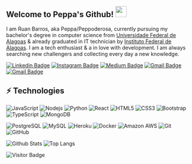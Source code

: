## Welcome to Peppa's Github! <img src="https://raw.githubusercontent.com/Peppoderosa/Peppoderosa/master/wave.gif" width="30px">

I am Ruan Barros, aka Peppa/Peppoderosa, currently pursuing my bachelor's degree in computer science from [Universidade Federal de Alagoas](https://ufal.br/) & already graduated in IT technician by [Instituto Federal de Alagoas](https://www2.ifal.edu.br/). I am a tech enthusiast & a in love with development. I am always searching new challengers and collecting every day a new knowledge.

[![Linkedin Badge](https://img.shields.io/badge/-Ruan%20Barros-blue?style=flat-square&logo=Linkedin&logoColor=white&link=https://www.linkedin.com/in/ruan-barros-9316371b0/)](https://www.linkedin.com/in/ruan-barros-9316371b0/)
[![Instagram Badge](https://img.shields.io/badge/-Peppa%20Dev-purple?style=flat-square&logo=instagram&logoColor=white&link=https://instagram.com/peppa.dev/)](https://www.instagram.com/peppa.dev/)
[![Medium Badge](https://img.shields.io/badge/-Ruan%20Barros-03a57a?style=flat-square&labelColor=000000&logo=Medium&link=https://medium.com/@ruan.nunes_85137)](https://medium.com/@ruan.nunes_85137)
[![Gmail Badge](https://img.shields.io/badge/-Main%20Email-c14438?style=flat-square&logo=Gmail&logoColor=white&link=mailto:ruan.victor21052000@gmail.com)](mailto:ruan.victor21052000@gmail.com)
[![Gmail Badge](https://img.shields.io/badge/-Educational%20Email-c14438?style=flat-square&logo=Gmail&logoColor=white&link=mailto:ruan.nunes@arapiraca.ufal.br)](mailto:ruan.nunes@arapiraca.ufal.br)

## ⚡ Technologies

![JavaScript](https://img.shields.io/badge/-JavaScript-black?style=flat-square&logo=javascript)
![Nodejs](https://img.shields.io/badge/-Nodejs-black?style=flat-square&logo=Node.js)
![Python](https://img.shields.io/badge/-Python-black?style=flat-square&logo=Python)
![React](https://img.shields.io/badge/-React-black?style=flat-square&logo=react)
![HTML5](https://img.shields.io/badge/-HTML5-E34F26?style=flat-square&logo=html5&logoColor=white)
![CSS3](https://img.shields.io/badge/-CSS3-1572B6?style=flat-square&logo=css3)
![Bootstrap](https://img.shields.io/badge/-Bootstrap-563D7C?style=flat-square&logo=bootstrap)
![TypeScript](https://img.shields.io/badge/-TypeScript-007ACC?style=flat-square&logo=typescript)
![MongoDB](https://img.shields.io/badge/-MongoDB-black?style=flat-square&logo=mongodb)
<!-- ![Redis](https://img.shields.io/badge/-Redis-black?style=flat-square&logo=Redis) -->
![PostgreSQL](https://img.shields.io/badge/-PostgreSQL-336791?style=flat-square&logo=postgresql)
![MySQL](https://img.shields.io/badge/-MySQL-black?style=flat-square&logo=mysql)
![Heroku](https://img.shields.io/badge/-Heroku-430098?style=flat-square&logo=heroku)
![Docker](https://img.shields.io/badge/-Docker-black?style=flat-square&logo=docker)
![Amazon AWS](https://img.shields.io/badge/Amazon%20AWS-232F3E?style=flat-square&logo=amazon-aws)
![Git](https://img.shields.io/badge/-Git-black?style=flat-square&logo=git)
![GitHub](https://img.shields.io/badge/-GitHub-181717?style=flat-square&logo=github)
<!-- ![Raspberry Pi](https://img.shields.io/badge/-Raspberry%20Pi-C51A4A?style=flat-square&logo=Raspberry-Pi) -->

<!-- github actions -->
![Github Stats](https://github-readme-stats.vercel.app/api?username=Peppoderosa&count_private=true&show_icons=true&include_all_commits=true)
![Top Langs](https://github-readme-stats.vercel.app/api/top-langs/?username=Peppoderosa&hide=TeX&layout=compact)

![Visitor Badge](https://visitor-badge.laobi.icu/badge?page_id=aemmadi.aemmadi)

